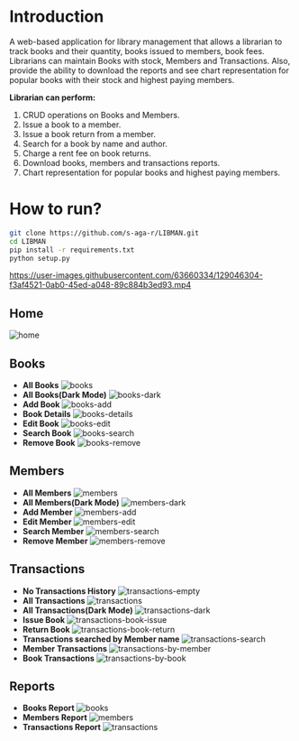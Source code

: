 # **Introduction**

A web-based application for library management that allows a librarian to track books and their quantity, books issued to members, book fees. Librarians can maintain Books with stock, Members and Transactions. Also, provide the ability to download the reports and see chart representation for popular books with their stock and highest paying members.

**Librarian can perform:**

1. CRUD operations on Books and Members.
2. Issue a book to a member.
3. Issue a book return from a member.
4. Search for a book by name and author.
5. Charge a rent fee on book returns.
6. Download books, members and transactions reports.
7. Chart representation for popular books and highest paying members.

# **How to run?**

```bash
git clone https://github.com/s-aga-r/LIBMAN.git
cd LIBMAN
pip install -r requirements.txt
python setup.py
```

https://user-images.githubusercontent.com/63660334/129046304-f3af4521-0ab0-45ed-a048-89c884b3ed93.mp4

## **Home**
![home](https://user-images.githubusercontent.com/63660334/129039555-d3bd811b-c18f-465e-9382-49dfe8b51744.png)
## **Books**
* **All Books**
![books](https://user-images.githubusercontent.com/63660334/129039445-731ee8eb-e199-4a3c-8479-610d48fe68db.png)
* **All Books(Dark Mode)**
![books-dark](https://user-images.githubusercontent.com/63660334/129039669-fc5038f0-2436-4dfd-b42d-f370b33c06d2.png)
* **Add Book**
![books-add](https://user-images.githubusercontent.com/63660334/128862990-efd7eb8a-3ce2-42f1-a9c4-35d756234282.png)
* **Book Details**
![books-details](https://user-images.githubusercontent.com/63660334/128863029-63b4c2d5-8903-4409-a859-9950227f17c5.png)
* **Edit Book**
![books-edit](https://user-images.githubusercontent.com/63660334/128863055-058dcc3c-0705-4317-8498-2e21551ed9e1.png)
* **Search Book**
![books-search](https://user-images.githubusercontent.com/63660334/129039793-4a19f77a-5936-425e-9be0-82fd6bdccf64.png)
* **Remove Book**
![books-remove](https://user-images.githubusercontent.com/63660334/129039872-51298aaa-021b-4b69-a428-23f3997f0608.png)
## **Members**
* **All Members**
![members](https://user-images.githubusercontent.com/63660334/129040010-a7634c8e-33d2-4855-ae85-733f43a1a04f.png)
* **All Members(Dark Mode)**
![members-dark](https://user-images.githubusercontent.com/63660334/129040062-d67c1488-bc71-4b60-b690-44deb49bdeee.png)
* **Add Member**
![members-add](https://user-images.githubusercontent.com/63660334/128863601-ca1ffad2-ce3b-4c4d-b971-f6558cec8d57.png)
* **Edit Member**
![members-edit](https://user-images.githubusercontent.com/63660334/128863615-3cc8cc7e-544e-4ce5-aa92-688f346bfc8c.png)
* **Search Member**
![members-search](https://user-images.githubusercontent.com/63660334/129040132-9788fd6f-157a-4dcc-9068-c7ef485c281c.png)
* **Remove Member**
![members-remove](https://user-images.githubusercontent.com/63660334/129040191-d497c4cc-88ba-4d26-9c61-7fda3ae9bf3c.png)
## **Transactions**
* **No Transactions History**
![transactions-empty](https://user-images.githubusercontent.com/63660334/128864222-60beaece-edc7-497c-9ed8-e7ad761750e7.png)
* **All Transactions**
![transactions](https://user-images.githubusercontent.com/63660334/129040464-77f7c6f8-5b29-45db-af3e-acccba4ab7f1.png)
* **All Transactions(Dark Mode)**
![transactions-dark](https://user-images.githubusercontent.com/63660334/129040761-8ad95fc5-bc3d-49f1-b2db-79a381b46ecb.png)
* **Issue Book**
![transactions-book-issue](https://user-images.githubusercontent.com/63660334/129040555-9b292fe1-21b4-4286-86f7-0c6d0b0e1b89.png)
* **Return Book**
![transactions-book-return](https://user-images.githubusercontent.com/63660334/129040601-4f3e3375-7661-4cd0-a1e7-50c96442285b.png)
* **Transactions searched by Member name**
![transactions-search](https://user-images.githubusercontent.com/63660334/129040901-6ddbf0ef-548c-463b-8d4d-0eb786f91cae.png)
* **Member Transactions**
![transactions-by-member](https://user-images.githubusercontent.com/63660334/129040707-4a7e662c-1873-400a-bc6c-b7116c72133b.png)
* **Book Transactions**
![transactions-by-book](https://user-images.githubusercontent.com/63660334/129040655-67805b37-c838-47b0-9b4b-9dda787005ca.png)
## **Reports**
* **Books Report**
![books](https://user-images.githubusercontent.com/63660334/129041508-5026f170-5083-4eab-91f9-d00ba759c5f2.png)
* **Members Report**
![members](https://user-images.githubusercontent.com/63660334/129041545-7b0d5aba-55e3-4d11-9804-94ce0077e475.png)
* **Transactions Report**
![transactions](https://user-images.githubusercontent.com/63660334/129143523-17115449-4fb6-4b20-8eec-8c61bad567bf.png)
